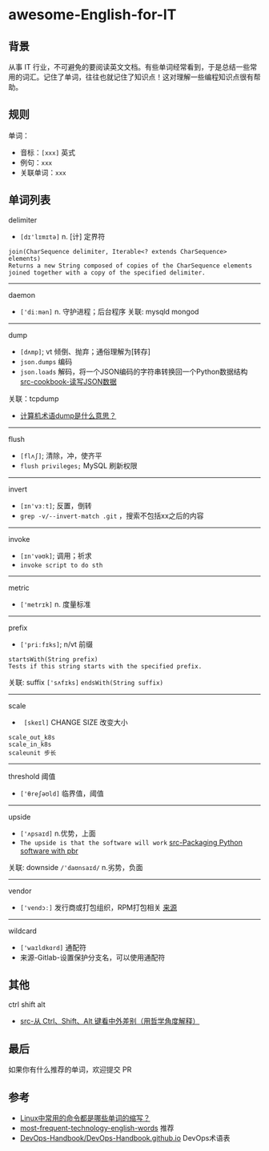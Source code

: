 # awesome-English-for-IT

## 背景

从事 IT 行业，不可避免的要阅读英文文档。有些单词经常看到，于是总结一些常用的词汇。记住了单词，往往也就记住了知识点！这对理解一些编程知识点很有帮助。

## 规则

单词：
- 音标：`[xxx]` 英式
- 例句：`xxx`
- 关联单词：`xxx`

## 单词列表

delimiter
- `[dɪ'lɪmɪtə]` n. [计] 定界符
```
join(CharSequence delimiter, Iterable<? extends CharSequence> elements)
Returns a new String composed of copies of the CharSequence elements joined together with a copy of the specified delimiter.
```

---

daemon
-  `['diːmən]` n. 守护进程；后台程序
关联: mysqld mongod

---

dump 
- `[dʌmp]`; vt 倾倒、抛弃；通俗理解为[转存]
- `json.dumps` 编码
- `json.loads` 解码，将一个JSON编码的字符串转换回一个Python数据结构 [src-cookbook-读写JSON数据](https://python3-cookbook.readthedocs.io/zh_CN/latest/c06/p02_read-write_json_data.html)

关联：tcpdump

- [计算机术语dump是什么意思？](https://www.zhihu.com/question/285731828/answer/455335550)

---

flush 
- `[flʌʃ]`; 清除，冲，使齐平 
- `flush privileges;` MySQL 刷新权限

---

invert 
- `[ɪn'vɜːt]`; 反置，倒转 
- `grep -v/--invert-match .git` ，搜索不包括xx之后的内容

---

invoke 
- `[ɪn'vəʊk]`; 调用；祈求 
- `invoke script to do sth` 

---

metric
- `['metrɪk]` n. 度量标准

---

prefix 
- `['priːfɪks]`; n/vt 前缀

```
startsWith(String prefix)
Tests if this string starts with the specified prefix.
```

关联: suffix  `['sʌfɪks]` `endsWith(String suffix)`

---

scale
- ` [skeɪl]` CHANGE SIZE 改变大小

```
scale_out_k8s 
scale_in_k8s 
scaleunit 步长
```

---

threshold 阈值
- `['θreʃəʊld]` 临界值，阈值


---

upside 
- `['ʌpsaɪd]` n.优势，上面 
- `The upside is that the software will work` [src-Packaging Python software with pbr](https://julien.danjou.info/packaging-python-with-pbr/)

关联: downside  `/'daʊnsaɪd/` n.劣势，负面 

---

vendor 
- `['vendɔː]` 发行商或打包组织，RPM打包相关 [来源](http://hlee.iteye.com/blog/343499)

---

wildcard 
- `['waɪldkɑrd]` 通配符 
- 来源-Gitlab-设置保护分支名，可以使用通配符

## 其他

ctrl shift alt
- [src-从 Ctrl、Shift、Alt 键看中外差别（用哲学角度解释）](https://mp.weixin.qq.com/s?__biz=MzI5MDM4NTYwOA==&mid=2247486712&idx=1&sn=6c1503b9338f082e298df075bd260ae8&chksm=ec21f75fdb567e49a94b3ab0a46df255189c835acb0a8ea6b45bafd23f98026c5b2ce7269403&mpshare=1&scene=1&srcid=#rd)

## 最后

如果你有什么推荐的单词，欢迎提交 PR

## 参考

- [Linux中常用的命令都是哪些单词的缩写？](https://www.zhihu.com/question/49073893)
- [most-frequent-technology-english-words](https://github.com/Wei-Xia/most-frequent-technology-english-words) 推荐
- [DevOps-Handbook/DevOps-Handbook.github.io](https://github.com/DevOps-Handbook/DevOps-Handbook.github.io/blob/master/glossary.md) DevOps术语表

